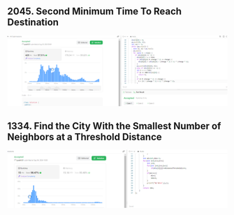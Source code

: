 ## 2045. Second Minimum Time To Reach Destination

![](images/20240830094657.png)

## 1334. Find the City With the Smallest Number of Neighbors at a Threshold Distance

![](images/20240904100208.png)
